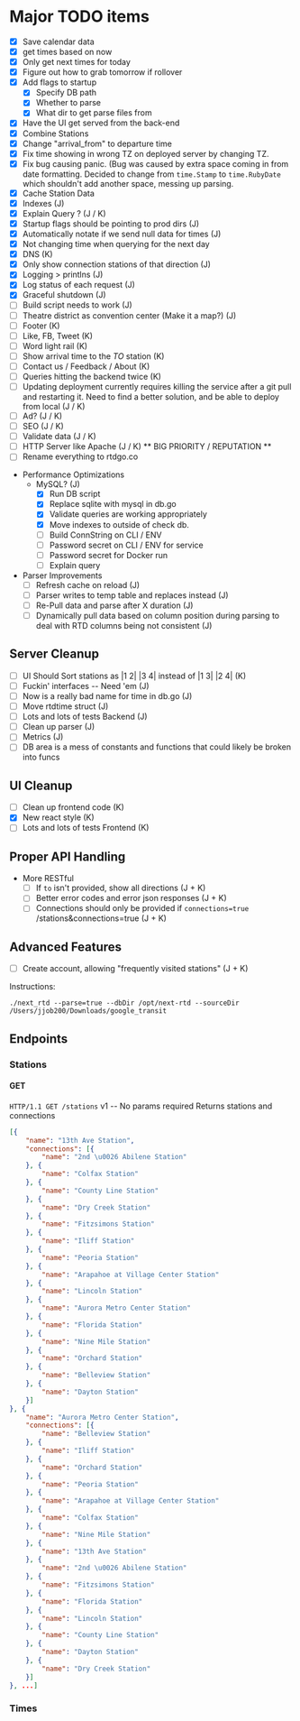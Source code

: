 # Major TODO items
- [X] Save calendar data
- [X] get times based on now
- [X] Only get next times for today
- [X] Figure out how to grab tomorrow if rollover
- [X] Add flags to startup
  - [X] Specify DB path
  - [X] Whether to parse
  - [X] What dir to get parse files from
- [X] Have the UI get served from the back-end
- [X] Combine Stations
- [X] Change "arrival_from" to departure time
- [X] Fix time showing in wrong TZ on deployed server by changing TZ.
- [X] Fix bug causing panic. (Bug was caused by extra space coming in from date formatting. Decided to change from `time.Stamp` to `time.RubyDate` which shouldn't add another space, messing up parsing.
- [X] Cache Station Data
- [X] Indexes (J)
- [X] Explain Query ? (J / K)
- [X] Startup flags should be pointing to prod dirs (J)
- [x] Automatically notate if we send null data for times (J)
- [X] Not changing time when querying for the next day
- [X] DNS (K)
- [x] Only show connection stations of that direction (J)
- [x] Logging > printlns (J)
- [x] Log status of each request (J)
- [x] Graceful shutdown (J)
- [ ] Build script needs to work (J)
- [ ] Theatre district as convention center (Make it a map?) (J)
- [ ] Footer (K)
- [ ] Like, FB, Tweet (K)
- [ ] Word light rail (K)
- [ ] Show arrival time to the _TO_ station (K)
- [ ] Contact us / Feedback / About (K)
- [ ] Queries hitting the backend twice (K)
- [ ] Updating deployment currently requires killing the service after a git pull and restarting it. Need to find a better solution, and be able to deploy from local (J / K)
- [ ] Ad? (J / K)
- [ ] SEO (J / K)
- [ ] Validate data (J / K)
- [ ] HTTP Server like Apache (J / K) ** BIG PRIORITY / REPUTATION **
- [ ] Rename everything to rtdgo.co
- Performance Optimizations
  - MySQL? (J)
    - [x] Run DB script
    - [x] Replace sqlite with mysql in db.go
    - [x] Validate queries are working appropriately
    - [x] Move indexes to outside of check db.
    - [ ] Build ConnString on CLI / ENV
    - [ ] Password secret on CLI / ENV for service
    - [ ] Password secret for Docker run
	- [ ] Explain query
- Parser Improvements
  - [ ] Refresh cache on reload (J)
  - [ ] Parser writes to temp table and replaces instead (J)
  - [ ] Re-Pull data and parse after X duration (J)
  - [ ] Dynamically pull data based on column position during parsing to deal with RTD columns being not consistent (J)

## Server Cleanup
- [ ] UI Should Sort stations as |1 2| |3 4| instead of |1 3| |2 4| (K)
- [ ] Fuckin' interfaces -- Need 'em (J)
- [ ] Now is a really bad name for time in db.go (J)
- [ ] Move rtdtime struct (J)
- [ ] Lots and lots of tests Backend (J)
- [ ] Clean up parser (J)
- [ ] Metrics (J)
- [ ] DB area is a mess of constants and functions that could likely be broken into funcs

## UI Cleanup
- [ ] Clean up frontend code (K)
- [X] New react style (K)
- [ ] Lots and lots of tests Frontend (K)

## Proper API Handling
- More RESTful
  - [ ] If `to` isn't provided, show all directions (J + K)
  - [ ] Better error codes and error json responses (J + K)
  - [ ] Connections should only be provided if `connections=true` /stations&connections=true (J + K)

## Advanced Features
- [ ] Create account, allowing "frequently visited stations" (J + K)

Instructions:
```
./next_rtd --parse=true --dbDir /opt/next-rtd --sourceDir /Users/jjob200/Downloads/google_transit
```

## Endpoints
### Stations
#### GET
`HTTP/1.1 GET /stations`
v1 -- No params required
Returns stations and connections
```json
[{
	"name": "13th Ave Station",
	"connections": [{
		"name": "2nd \u0026 Abilene Station"
	}, {
		"name": "Colfax Station"
	}, {
		"name": "County Line Station"
	}, {
		"name": "Dry Creek Station"
	}, {
		"name": "Fitzsimons Station"
	}, {
		"name": "Iliff Station"
	}, {
		"name": "Peoria Station"
	}, {
		"name": "Arapahoe at Village Center Station"
	}, {
		"name": "Lincoln Station"
	}, {
		"name": "Aurora Metro Center Station"
	}, {
		"name": "Florida Station"
	}, {
		"name": "Nine Mile Station"
	}, {
		"name": "Orchard Station"
	}, {
		"name": "Belleview Station"
	}, {
		"name": "Dayton Station"
	}]
}, {
	"name": "Aurora Metro Center Station",
	"connections": [{
		"name": "Belleview Station"
	}, {
		"name": "Iliff Station"
	}, {
		"name": "Orchard Station"
	}, {
		"name": "Peoria Station"
	}, {
		"name": "Arapahoe at Village Center Station"
	}, {
		"name": "Colfax Station"
	}, {
		"name": "Nine Mile Station"
	}, {
		"name": "13th Ave Station"
	}, {
		"name": "2nd \u0026 Abilene Station"
	}, {
		"name": "Fitzsimons Station"
	}, {
		"name": "Florida Station"
	}, {
		"name": "Lincoln Station"
	}, {
		"name": "County Line Station"
	}, {
		"name": "Dayton Station"
	}, {
		"name": "Dry Creek Station"
	}]
}, ...]
```

### Times

